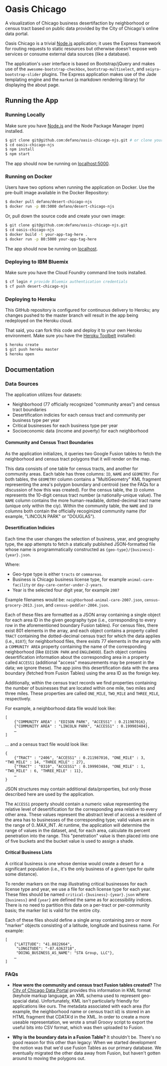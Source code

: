 # Oasis Chicago

A visualization of Chicago business desertifaction by neighborhood or census tract based on public data provided by the City of Chicago's online data portal.

Oasis Chicago is a trivial [Node.js](http://nodejs.org/) application; it uses the Express framework for routing requests to static resources but otherwise doesn't expose web services or consume external data sources (like a database). 

The application's user interface is based on Bootstrap/jQuery and makes use of the `awesome-bootstrap-checkbox`, `bootstrap-multiselect`, and `seiyra-bootstrap-slider` plugins. The Express application makes use of the Jade templating engine and the `marked` (a markdown rendering library) for displaying the about page.

## Running the App

### Running Locally

Make sure you have [Node.js](http://nodejs.org/) and the Node Package Manager (npm) installed.

```sh
$ git clone git@github.com:defano/oasis-chicago-njs.git # or clone your own fork
$ cd oasis-chicago-njs
$ npm install
$ npm start
```

The app should now be running on [localhost:5000](http://localhost:5000/).

### Running on Docker

Users have two options when running the application on Docker. Use the pre-built image available in the Docker Repository:

```sh
$ docker pull defano/desert-chicago-njs
$ docker run -p 80:5000 defano/desert-chicago-njs
```

Or, pull down the source code and create your own image:

```sh
$ git clone git@github.com:defano/oasis-chicago-njs.git
$ cd oasis-chicago-njs
$ docker build -t your-app-tag-here .
$ docker run -p 80:5000 your-app-tag-here
```

The app should now be running on [localhost](http://localhost).

### Deploying to IBM Bluemix

Make sure you have the Cloud Foundry command line tools installed.

```sh
$ cf login # provide Bluemix authentication credentials
$ cf push desert-chicago-njs
```

### Deploying to Heroku

This GitHub repository is configured for continuous delivery to Heroku; any changes pushed to the master branch will result in the app being redeployed on the Heroku cloud.

That said, you can fork this code and deploy it to your own Heroku environment. Make sure you have the [Heroku Toolbelt](https://toolbelt.heroku.com/) installed:

```sh
$ heroku create
$ git push heroku master
$ heroku open
```

## Documentation

### Data Sources

The application utilizes four datasets:

- Neighborhood (77 officially recognized "community areas") and census tract boundaries
- Desertification indicies for each census tract and community per business type per year
- Critical businesses for each business type per year
- Socioeconomic data (income and poverty) for each neighborhood

#### Community and Census Tract Boundaries

As the application initializes, it queries two Google Fusion tables to fetch the neighborhood and census tract polygons that it will render on the map.

This data consists of one table for census tracts, and another for community areas. Each table has three columns: `ID`, `NAME` and `GEOMETRY`. For both tables, the `GEOMETRY` column contains a "MultiGeometry" KML fragment representing the area's polygon boundary and centroid (see the FAQs for a discussion of how this was created). For the census table, the `ID` column represents the 10-digit census tract number (a nationally-unique value). The `NAME` column contains the more human-readable, dotted-decimal tract name (unique only within the ciy). Within the community table, the `NAME` and `ID` columns both contain the officially recoginized community name (for example, "LINCOLN PARK" or "DOUGLAS").

#### Desertification Indicies

Each time the user changes the selection of business, year, and geography type, the app attempts to fetch a statically published JSON-formatted file whose name is programmatically constructed as `{geo-type}/{business}-{year}.json`.
 
Where:
- Geo-type type is either `tracts` or `commareas`.
- Business is Chicago business license type, for example `animal-care-facility` or `day-care-center-under-2-years`.
- Year is the selected four digit year, for example `2007`

Example filenames would be: `neighborhood-animal-care-2007.json`, `census-grocery-2013.json`, and `census-peddler-2004.json`.
 
Each of these files are formatted as a JSON array containing a single object for each area ID in the given geography type (i.e., corresponding to every row in the aforementioned boundary Fusion tables). For census files, there exist 801 elements in the array, and each object contains a property called `TRACT` containing the dotted-decimal census tract for which the data applies (i.e., `8107`); for neighborhood files, there exists 77 elements in the array with a `COMMUNITY AREA` property containing the name of the corresponding neighborhood (like `EDISON PARK` and `ENGLEWOOD`). Each object contains desertification information about the corresponding area in a property called `ACCESS1` (additional "access" measurements may be present in the data; we ignore these). The app joins this desertification data with the area boundary (fetched from Fusion Tables) using the area ID as the foreign key.

Additionally, within the census tract records we find properties containing the number of businesses that are located within one mile, two miles and three miles. These properties are called `ONE_MILE`, `TWO_MILE` and `THREE_MILE`, respectively.
 
For example, a neighborhood data file would look like:

```
[
    {"COMMUNITY AREA" : "EDISON PARK", "ACCESS1" : 0.211987016},
    {"COMMUNITY AREA" : "LINCOLN PARK", "ACCESS1" : 0.199903484},
    …
]
``` 
 
… and a census tract file would look like:
 
``` 
{
    {"TRACT" : "2406", "ACCESS1" : 0.211987016, "ONE_MILE" : 3, "TWO_MILE" : 14, "THREE_MILE" : 27},
    {"TRACT" : "0310", "ACCESS1" : 0.199903484, "ONE_MILE" : 1, "TWO_MILE" : 6, "THREE_MILE" : 11},
    …
}
```

JSON structures may contain additional data/properties, but only those described here are used by the application. 

The `ACCESS1` property should contain a numeric value representing the relative level of desertification for the corresponding area relative to every other area. These values represent the abstract level of access a resident of the area has to businesses of the corresponding type; valid values are in the range of 0..MAX_INT. At runtime, the application will determine the range of values in the dataset, and, for each area, calculate its percent penetration into the range. This "penetration" value is then placed into one of five buckets and the bucket value is used to assign a shade. 

#### Critical Business Lists

A critical business is one whose demise would create a desert for a significant population (i.e., it's the only business of a given type for quite some distance).

To render markers on the map illustrating critical businesses for each license type and year, we use a file for each license type for each year. These files should be named `critical-{business}-{year}.json` where `{business}` and `{year}` are defined the same as for accessibility indices. There is no need to partition this data on a per-tract or per-community basis; the marker list is valid for the entire city.
 
Each of these files should define a single array containing zero or more "marker" objects consisting of a latitude, longitude and business name. For example:

```
[
    {"LATITUDE": "41.8822664",
     "LONGITUDE": "-87.6363718",
     "DOING_BUSINESS_AS_NAME": "STA Group, LLC"},
    …
]
```

### FAQs

- **How were the community and census tract Fusion tables created?** The [City of Chicago Data Portal](https://data.cityofchicago.org/) provides this information in KML format (keyhole markup language, an XML schema used to represent geo-spacial data). Unfortunately, KML isn't particularly friendly for applications like ours. The metadata associated with each area (for example, the neighborhood name or census tract id) is stored in an HTML fragment that CDATA'd in the XML. In order to create a more useable representation, we wrote a small Groovy script to export the useful bits into CSV format, which was then uploaded to Fusion.

- **Why is the boundary data in a Fusion Table?** It shouldn't be. There's no good reason for this other than legacy: When we started development the notion was that we'd use Fusion Tables as our primary database. We eventually migrated the other data away from Fusion, but haven't gotten around to moving the polygons out. 
